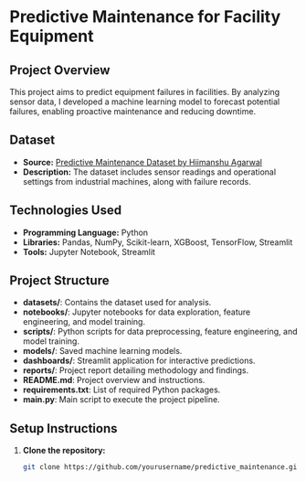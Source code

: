 # Predictive Maintenance for Facility Equipment

## Project Overview
This project aims to predict equipment failures in facilities. By analyzing sensor data, I developed a machine learning model to forecast potential failures, enabling proactive maintenance and reducing downtime.

##  Dataset
- **Source:** [Predictive Maintenance Dataset by Hiimanshu Agarwal](https://www.kaggle.com/datasets/hiimanshuagarwal/predictive-maintenance-dataset)
- **Description:** The dataset includes sensor readings and operational settings from industrial machines, along with failure records.

## Technologies Used
- **Programming Language:** Python
- **Libraries:** Pandas, NumPy, Scikit-learn, XGBoost, TensorFlow, Streamlit
- **Tools:** Jupyter Notebook, Streamlit

## Project Structure
- **datasets/**: Contains the dataset used for analysis.
- **notebooks/**: Jupyter notebooks for data exploration, feature engineering, and model training.
- **scripts/**: Python scripts for data preprocessing, feature engineering, and model training.
- **models/**: Saved machine learning models.
- **dashboards/**: Streamlit application for interactive predictions.
- **reports/**: Project report detailing methodology and findings.
- **README.md**: Project overview and instructions.
- **requirements.txt**: List of required Python packages.
- **main.py**: Main script to execute the project pipeline.

##  Setup Instructions
1. **Clone the repository:**
   ```bash
   git clone https://github.com/yourusername/predictive_maintenance.git
